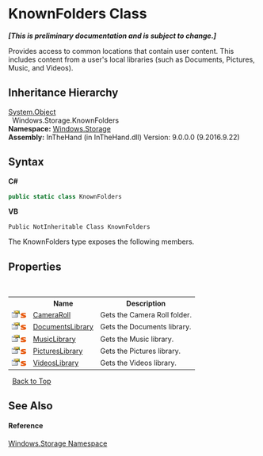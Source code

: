 # KnownFolders Class
 _**\[This is preliminary documentation and is subject to change.\]**_

Provides access to common locations that contain user content. This includes content from a user's local libraries (such as Documents, Pictures, Music, and Videos).


## Inheritance Hierarchy
<a href="http://msdn2.microsoft.com/en-us/library/e5kfa45b" target="_blank">System.Object</a><br />&nbsp;&nbsp;Windows.Storage.KnownFolders<br />
**Namespace:**&nbsp;<a href="N_Windows_Storage">Windows.Storage</a><br />**Assembly:**&nbsp;InTheHand (in InTheHand.dll) Version: 9.0.0.0 (9.2016.9.22)

## Syntax

**C#**<br />
``` C#
public static class KnownFolders
```

**VB**<br />
``` VB
Public NotInheritable Class KnownFolders
```

The KnownFolders type exposes the following members.


## Properties
&nbsp;<table><tr><th></th><th>Name</th><th>Description</th></tr><tr><td>![Public property](media/pubproperty.gif "Public property")![Static member](media/static.gif "Static member")</td><td><a href="P_Windows_Storage_KnownFolders_CameraRoll">CameraRoll</a></td><td>
Gets the Camera Roll folder.</td></tr><tr><td>![Public property](media/pubproperty.gif "Public property")![Static member](media/static.gif "Static member")</td><td><a href="P_Windows_Storage_KnownFolders_DocumentsLibrary">DocumentsLibrary</a></td><td>
Gets the Documents library.</td></tr><tr><td>![Public property](media/pubproperty.gif "Public property")![Static member](media/static.gif "Static member")</td><td><a href="P_Windows_Storage_KnownFolders_MusicLibrary">MusicLibrary</a></td><td>
Gets the Music library.</td></tr><tr><td>![Public property](media/pubproperty.gif "Public property")![Static member](media/static.gif "Static member")</td><td><a href="P_Windows_Storage_KnownFolders_PicturesLibrary">PicturesLibrary</a></td><td>
Gets the Pictures library.</td></tr><tr><td>![Public property](media/pubproperty.gif "Public property")![Static member](media/static.gif "Static member")</td><td><a href="P_Windows_Storage_KnownFolders_VideosLibrary">VideosLibrary</a></td><td>
Gets the Videos library.</td></tr></table>&nbsp;
<a href="#knownfolders-class">Back to Top</a>

## See Also


#### Reference
<a href="N_Windows_Storage">Windows.Storage Namespace</a><br />